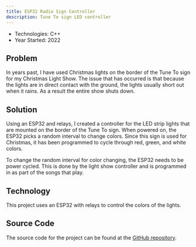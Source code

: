 ```yaml
---
title: ESP32 Radio Sign Controller
description: Tune To sign LED controller
---
```


* Technologies: C++
* Year Started: 2022

## Problem

In years past, I have used Christmas lights on the border of the Tune To sign for my Christmas Light Show. 
The issue that has occurred is that because the lights are in direct contact with the ground, the lights 
usually short out when it rains. As a result the entire show shuts down.

## Solution

Using an ESP32 and relays, I created a controller for the LED strip lights that are mounted on the border of 
the Tune To sign. When powered on, the ESP32 picks a random interval to change colors. Since this sign 
is used for Christmas, it has been programmed to cycle through red, green, and white colors.

To change the random interval for color changing, the ESP32 needs to be power cycled. This is done by the 
light show controller and is programmed in as part of the songs that play.

## Technology

This project uses an ESP32 with relays to control the colors of the lights. 

## Source Code

The source code for the project can be found at the 
<a href="https://github.com/almostengr/esp32radiosign" target="_blank">GitHub repository</a>.